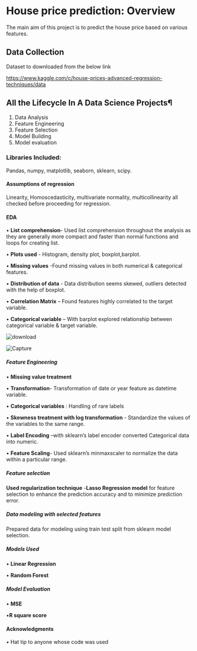 # House price prediction: Overview
The main aim of this project is to predict the house price based on various features.
## Data Collection
Dataset to downloaded from the below link

<https://www.kaggle.com/c/house-prices-advanced-regression-techniques/data>
## All the Lifecycle In A Data Science Projects¶
1.	Data Analysis
2.	Feature Engineering
3.	Feature Selection
4.	Model Building
5.	Model evaluation
### Libraries Included:
Pandas, numpy, matplotlib, seaborn, sklearn, scipy.

#### Assumptions of regression
Linearity, Homoscedasticity, multivariate normality, multicollinearity all checked before proceeding for regression.

#### EDA
•	**List comprehension**- Used list comprehension throughout the analysis as they are generally more compact and faster than normal functions and loops for creating list.

•	**Plots used** - Histogram, density plot, boxplot,barplot.

•	**Missing values** -Found missing values in both numerical & categorical features.

•	**Distribution of data** - Data distribution seems skewed, outliers detected with the help of boxplot.

•	**Correlation Matrix** – Found features highly correlated to the target variable.

•	**Categorical variable** – With barplot explored relationship between categorical variable & target variable.

![download](https://user-images.githubusercontent.com/66988391/93751140-3c587200-fc1a-11ea-96d2-fa6e67503122.png)

![Capture](https://user-images.githubusercontent.com/66988391/93751586-f059fd00-fc1a-11ea-9ba5-07cc8e467a4a.PNG)



##### Feature Engineering

•	**Missing value treatment**

•	**Transformation**- Transformation of date or year feature as datetime variable. 

•	**Categorical variables** : Handling of rare labels

•	**Skewness treatment with log transformation** - Standardize the values of the variables to the same range.

•	**Label Encoding** –with sklearn’s label encoder converted Categorical data into numeric.

•	**Feature Scaling**- Used sklearn’s minmaxscaler to normalize the data within a particular range.


##### Feature selection

**Used regularization technique** -**Lasso Regression model** for feature selection to enhance the prediction accuracy and to minimize prediction error.


##### Data modeling with selected features

Prepared data for modeling using train test split from sklearn model selection.

##### Models Used

• **Linear Regression**

• **Random Forest**

##### Model Evaluation
• **MSE**

•**R square score**
	
#### Acknowledgments
• Hat tip to anyone whose code was used



















